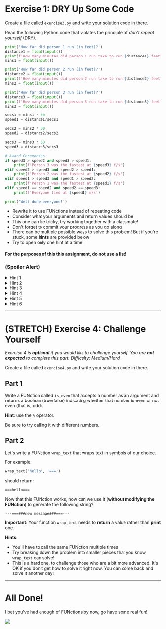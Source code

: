 # Exercise 1: DRY Up Some Code

Create a file called `exercise3.py` and write your solution code in there.

Read the following Python code that violates the principle of *don't repeat yourself* (DRY).

```python
print('How far did person 1 run (in feet)?')
distance1 = float(input())
print(f'How many minutes did person 1 run take to run {distance1} feet?')
mins1 = float(input())

print('How far did person 2 run (in feet)?')
distance2 = float(input())
print(f'How many minutes did person 2 run take to run {distance2} feet?')
mins2 = float(input())

print('How far did person 3 run (in feet)?')
distance3 = float(input())
print(f'How many minutes did person 3 run take to run {distance3} feet?')
mins3 = float(input())

secs1 = mins1 * 60
speed1 = distance1/secs1

secs2 = mins2 * 60
speed2 = distance2/secs2

secs3 = mins3 * 60
speed3 = distance3/secs3

# Award Ceremonies
if speed3 > speed2 and speed3 > speed1:
    print(f'Person 3 was the fastest at {speed3} f/s')
elif speed2 > speed3 and speed2 > speed1:
    print(f'Person 2 was the fastest at {speed2} f/s')
elif speed1 > speed3 and speed1 > speed2:
    print(f'Person 1 was the fastest at {speed1} f/s')
elif speed1 == speed2 and speed2 == speed3:
    print(f'Everyone tied at {speed1} m/s')

print('Well done everyone!')
```

* Rewrite it to use FUNctions instead of repeating code
* Consider what your arguments and return values should be
* This one can be tricky, try working together with a classmate!
* Don't forget to commit your progress as you go along
* There can be multiple possible ways to solve this problem! But if you're stuck, some **hints** are provided below
* Try to open only one hint at a time!

#### For the purposes of this this assignment, do not use a list!

### (Spoiler Alert)

<details>
<summary>Hint 1</summary>
There is no need to re-write the "Awards Ceremonies" part of the code, because it's not repeated!
</details>

<details>
<summary>Hint 2</summary>
Start by writing a FUNction to ask for the distance that a person has run. e.g. `ask_for_distance`

What argument(s) does this FUNction need?

What should be the return value of this FUNction?
</details>

<details>
<summary>Hint 3</summary>
Try writing another FUNction to ask for the minutes that a person has run. e.g. `ask_for_minutes`

What argument(s) does this FUNction need? Just one or more than one?

What should be the return value of this FUNction?
</details>

<details>
<summary>Hint 4</summary>
Try writing another FUNction to compute the speed in terms of feet per second. e.g. `compute_speed`

What argument(s) does this FUNction need? Just one or more than one?

What should be the return value of this FUNction?
</details>

<details>
<summary>Hint 5</summary>
Try writing another FUNction that uses all of the previous 3 FUNctions that we wrote. e.g. `run`

This FUNction should ask for that particular runner's distance, ask for that particular runner's minutes, and then compute the speed.

What argument(s) does this FUNction need? Just one or more than one?

What should be the return value of this FUNction?
</details>

<details>
<summary>Hint 6</summary>
That's all I got for ya!!!!
</details>

---

# (STRETCH) Exercise 4: Challenge Yourself

_Exercise 4 is **optional** if you would like to challenge yourself. You are **not expected** to complete this part. Difficulty: Medium/Hard_

Create a file called `exercise4.py` and write your solution code in there.

## Part 1

Write a FUNction called `is_even` that accepts a number as an argument and returns a boolean (true/false) indicating whether that number is even or not even (that is, odd).

**Hint**: use the `%` operator.

Be sure to try calling it with different numbers.

## Part 2

Let's write a FUNction `wrap_text` that wraps text in symbols of our choice.

For example:

```python
wrap_text('hello', '===')
```

should return:

```
===hello===
```

Now that this FUNction works, how can we use it (**without modifying the FUNction**) to generate the following string?

```
---===###new message###===---
```

**Important**: Your function `wrap_text` needs to **return** a value rather than **print** one.

**Hints**:

* You'll have to call the same FUNction multiple times
* Try breaking down the problem into smaller pieces that you know `wrap_text` can solve!
* This is a hard one, to challenge those who are a bit more advanced. It's OK if you don't get how to solve it right now. You can come back and solve it another day!

---

# All Done!

I bet you've had enough of FUNctions by now, go have some real fun!

![](https://media.giphy.com/media/xT0BKiK5sOCVdBUhiM/source.gif)